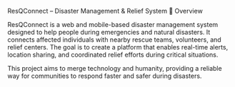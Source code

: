 ResQConnect – Disaster Management & Relief System
🔸 Overview

ResQConnect is a web and mobile-based disaster management system designed to help people during emergencies and natural disasters. It connects affected individuals with nearby rescue teams, volunteers, and relief centers. The goal is to create a platform that enables real-time alerts, location sharing, and coordinated relief efforts during critical situations.

This project aims to merge technology and humanity, providing a reliable way for communities to respond faster and safer during disasters.
